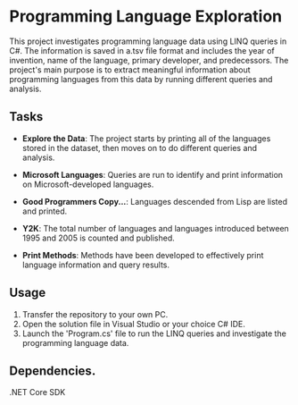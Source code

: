 
# Programming Language Exploration

This project investigates programming language data using LINQ queries in C#. The information is saved in a.tsv file format and includes the year of invention, name of the language, primary developer, and predecessors. The project's main purpose is to extract meaningful information about programming languages from this data by running different queries and analysis.

## Tasks

- **Explore the Data**: The project starts by printing all of the languages stored in the dataset, then moves on to do different queries and analysis.

- **Microsoft Languages**: Queries are run to identify and print information on Microsoft-developed languages.

- **Good Programmers Copy...**: Languages descended from Lisp are listed and printed.

- **Y2K**: The total number of languages and languages introduced between 1995 and 2005 is counted and published.

- **Print Methods**: Methods have been developed to effectively print language information and query results.

## Usage

1. Transfer the repository to your own PC.
2. Open the solution file in Visual Studio or your choice C# IDE.
3. Launch the 'Program.cs' file to run the LINQ queries and investigate the programming language data.

## Dependencies.

.NET Core SDK

